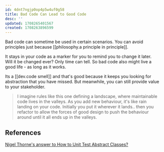 ```yaml
---
id: 4dnt7ngjp0op4p5w4uf0g58
title: Bad Code Can Lead to Good Code
desc: ''
updated: 1708265401567
created: 1708263896599
---
```



Bad code can sometime be used in certain scenarios. You can avoid principles just because [[philosophy.a principle in principle]].

It stays in your code as a marker for you to remind you to change it later. Will it be changed ever? Only time can tell. So bad code also might live a good life - as long as it works.

Its a [[dev.code smell]] and that's good because it keeps you looking for abstraction that you have missed. But meanwhile, you can still provide value to your stakeholder.

>I imagine rules like this one defining a landscape, where maintainable code lives in the valleys. As you add new behaviour, it's like rain landing on your code. Initially you put it wherever it lands.. then you refactor to allow the forces of good design to push the behaviour around until it all ends up in the valleys.

## References

[Nigel Thorne's answer to How to Unit Test Abstract Classes?](https://stackoverflow.com/a/2947823/14318926)

